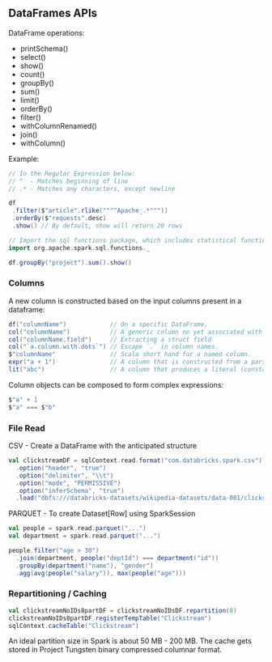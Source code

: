 

## DataFrames APIs

DataFrame operations: 

- printSchema()
- select()
- show()
- count()
- groupBy()
- sum()
- limit()
- orderBy()
- filter()
- withColumnRenamed()
- join()
- withColumn()

Example:

```scala
// In the Regular Expression below:
// ^  - Matches beginning of line
// .* - Matches any characters, except newline

df
 .filter($"article".rlike("""^Apache_.*"""))
 .orderBy($"requests".desc)
 .show() // By default, show will return 20 rows

// Import the sql functions package, which includes statistical functions like sum, max, min, avg, etc.
import org.apache.spark.sql.functions._

df.groupBy("project").sum().show()
```

### Columns

A new column is constructed based on the input columns present in a dataframe:

```scala
df("columnName") 			// On a specific DataFrame.
col("columnName") 			// A generic column no yet associated with a DataFrame.
col("columnName.field") 	// Extracting a struct field
col("`a.column.with.dots`") // Escape `.` in column names.
$"columnName" 				// Scala short hand for a named column.
expr("a + 1") 				// A column that is constructed from a parsed SQL Expression.
lit("abc") 					// A column that produces a literal (constant) value.
```

Column objects can be composed to form complex expressions:

```scala
$"a" + 1
$"a" === $"b"
```

### File Read

CSV - Create a DataFrame with the anticipated structure

```scala
val clickstreamDF = sqlContext.read.format("com.databricks.spark.csv")
  .option("header", "true")
  .option("delimiter", "\\t")
  .option("mode", "PERMISSIVE")
  .option("inferSchema", "true")
  .load("dbfs:///databricks-datasets/wikipedia-datasets/data-001/clickstream/raw-uncompressed")
```
  
PARQUET - To create Dataset[Row] using SparkSession

```scala
val people = spark.read.parquet("...")
val department = spark.read.parquet("...")

people.filter("age > 30")
  .join(department, people("deptId") === department("id"))
  .groupBy(department("name"), "gender")
  .agg(avg(people("salary")), max(people("age")))
```

### Repartitioning / Caching

```scala
val clickstreamNoIDs8partDF = clickstreamNoIDsDF.repartition(8)
clickstreamNoIDs8partDF.registerTempTable("Clickstream")
sqlContext.cacheTable("Clickstream")
```

An ideal partition size in Spark is about 50 MB - 200 MB.
The cache gets stored in Project Tungsten binary compressed columnar format.
